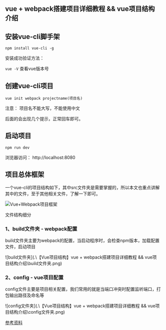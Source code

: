 ## vue + webpack搭建项目详细教程 && vue项目结构介绍



## 安装vue-cli脚手架

`npm install vue-cli -g`

安装成功验证方法：

`vue -V` 查看vue版本号



## 创建vue-cli项目

`vue init webpack projectname(项目名)`

注意： 项目名不能大写，不能使用中文

后面的会出现几个提示，正常回车即可。



## 启动项目

`npm run dev`

浏览器访问： http://localhost:8080



## 项目总体框架

 一个vue-cli的项目结构如下，其中src文件夹是需要掌握的，所以本文也重点讲解其中的文件，至于其他相关文件，了解一下即可。 

![Vue+Webpack项目框架](https://github.com/Dannymeng/note/tree/master/%E5%89%8D%E7%AB%AF/VUE/%E3%80%90Vue%E9%A1%B9%E7%9B%AE%E7%BB%93%E6%9E%84%E3%80%91vue%20%2B%20webpack%E6%90%AD%E5%BB%BA%E9%A1%B9%E7%9B%AE%E8%AF%A6%E7%BB%86%E6%95%99%E7%A8%8B%20%26%26%20vue%E9%A1%B9%E7%9B%AE%E7%BB%93%E6%9E%84%E4%BB%8B%E7%BB%8D\Vue+Webpack项目框架.png)



 文件结构细分 

### 1、build文件夹 - webpack配置

build文件夹主要为webpack的配置，当启动程序时，会检查npm版本，加载配置文件，启动项目

![build文件夹](.\【Vue项目结构】vue + webpack搭建项目详细教程 && vue项目结构介绍\build文件夹.png)



### 2、config - vue项目配置

 config文件主要是项目相关配置，我们常用的就是当端口冲突时配置监听端口，打包输出路径及命名等 

![config文件夹](.\【Vue项目结构】vue + webpack搭建项目详细教程 && vue项目结构介绍\config文件夹.png)



[参考资料](https://blog.csdn.net/weixin_45627031/article/details/107846016)

